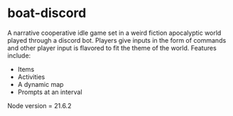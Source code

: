 # boat-discord
A narrative cooperative idle game set in a weird fiction apocalyptic world played through a discord bot.
Players give inputs in the form of commands and other player input is flavored to fit the theme of the world.
Features include:
- Items
- Activities
- A dynamic map
- Prompts at an interval

Node version = 21.6.2
